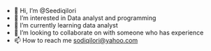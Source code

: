 - 👋 Hi, I’m @Seediqilori
- 👀 I’m interested in Data analyst and programming
- 🌱 I’m currently learning data analyst
- 💞️ I’m looking to collaborate on with someone who has experience
- 📫 How to reach me sodiqilori@yahoo.com

<!---
Seediqilori/Seediqilori is a ✨ special ✨ repository because its `README.md` (this file) appears on your GitHub profile.
You can click the Preview link to take a look at your changes.
--->
